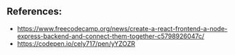 ## References:

- https://www.freecodecamp.org/news/create-a-react-frontend-a-node-express-backend-and-connect-them-together-c5798926047c/
- https://codepen.io/cely717/pen/yYZOZR
